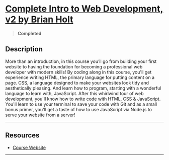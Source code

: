 # [Complete Intro to Web Development, v2 by Brian Holt](https://frontendmasters.com/courses/web-development-v2/)

> **Completed**

## Description

More than an introduction, in this course you’ll go from building your first website to having the foundation for becoming a professional web developer with modern skills! By coding along in this course, you'll get experience writing HTML, the primary language for putting content on a page. CSS, a language designed to make your websites look tidy and aesthetically pleasing. And learn how to program, starting with a wonderful language to learn with, JavaScript. After this whirlwind tour of web development, you'll know how to write code with HTML, CSS & JavaScript. You'll learn to use your terminal to save your code with Git and as a small bonus primer, you'll get a taste of how to use JavaScript via Node.js to serve your website from a server!

---

## Resources

- [Course Website](https://btholt.github.io/intro-to-web-dev-v2/)

---
